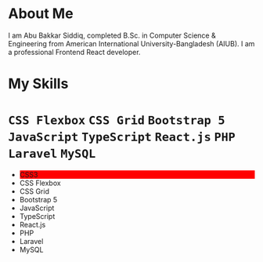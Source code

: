# About Me
  I am Abu Bakkar Siddiq, completed B.Sc. in Computer Science & Engineering from American International University-Bangladesh (AIUB). I am a professional Frontend React developer.
# My Skills
# `CSS Flexbox` `CSS Grid` `Bootstrap 5` `JavaScript` `TypeScript` `React.js` `PHP` `Laravel` `MySQL`
  <ul>
    <li style="background-color:red">CSS3</li>
    <li>CSS Flexbox</li>
    <li>CSS Grid</li>
    <li>Bootstrap 5</li>
    <li>JavaScript</li>
    <li>TypeScript</li>
    <li>React.js</li>
    <li>PHP</li>
    <li>Laravel</li>
    <li>MySQL</li>
  </ul>
   

<!--
**ab-siddiq/ab-siddiq** is a ✨ _special_ ✨ repository because its `README.md` (this file) appears on your GitHub profile.

Here are some ideas to get you started:

- 🔭 I’m currently working on ...
- 🌱 I’m currently learning ...
- 👯 I’m looking to collaborate on ...
- 🤔 I’m looking for help with ...
- 💬 Ask me about ...
- 📫 How to reach me: ...
- 😄 Pronouns: ...
- ⚡ Fun fact: ...
-->
